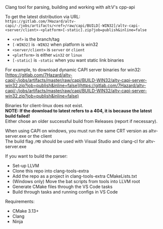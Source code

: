 Clang tool for parsing, building and working with alt:V's cpp-api

To get the latest distribution via URL:  
```https://gitlab.com/7Hazard/altv-capi/-/jobs/artifacts/<ref>/raw/capi/BUILD[-WIN32]/altv-capi-<server/client>-<platform>[-static].zip?job=publish&inline=false```

* `<ref>` is the branch/tag
* `[-WIN32]` is `-WIN32` when platform is win32
* `<server/client>` is `server` or `client`
* `<platform>` is either `win32` or `linux`
* `[-static]` is `-static` when you want static link binaries

For example, to download dynamic CAPI server binaries for win32:  
[https://gitlab.com/7Hazard/altv-capi/-/jobs/artifacts/master/raw/capi/BUILD-WIN32/altv-capi-server-win32.zip?job=publish&inline=false](https://gitlab.com/7Hazard/altv-capi/-/jobs/artifacts/master/raw/capi/BUILD-WIN32/altv-capi-server-win32.zip?job=publish&inline=false)

Binaries for client-linux does not exist.  
**NOTE: If the download to latest refers to a 404, it is because the latest build failed!**  
Either chose an older successful build from Releases (report if necessary).

When using CAPI on windows, you must run the same CRT version as altv-server.exe or the client  
The build flag `/MD` should be used with Visual Studio and clang-cl for altv-server.exe

If you want to build the parser:
* Set-up LLVM
* Clone this repo into clang-tools-extra
* Add the repo as a project in clang-tools-extra CMakeLists.txt
* (Windows only) Move the bat scripts from tools into LLVM root
* Generate CMake files through the VS Code tasks
* Build through tasks and running configs in VS Code

Requirements:
* CMake 3.13+
* Clang
* Ninja
